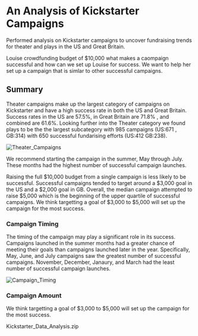 # An Analysis of Kickstarter Campaigns
Performed analysis on Kickstarter campaigns to uncover fundraising trends for theater and plays in the US and Great Britain.

Louise crowdfunding budget of $10,000 what makes a caompaign successful and how can we set up Louise for success. We want to help her set up a campaign that is simlar to other successful campaigns. 

## Summary
Theater campaigns make up the largest category of campaigns on Kickstarter and have a high success rate in both the US and Great Britain. Success rates in the US are 57.5%, in Great Britain are 71.8% , and combined are 61.6%. Looking further into the Theater category we found plays to be the the largest subcategory with 985 campaigns (US:671 , GB:314) with 650 successful fundarising efforts (US:412 GB:238).

![Theater_Campaigns](Kickstarter_Data_Analysis/parentCategoryOutcomes.png)

We recommend starting the campaign in the summer, May through July. These months had the highest number of successful campaign launches. 

Raising the full $10,000 budget from a single campaign is less likely to be successful. Successful campaigns tended to target around a $3,000 goal in the US and a $2,000 goal in GB. Overall, the median campaign attempted to raise $5,000 which is the beginning of the upper quartile of successful campaigns. We think targetting a goal of $3,000 to $5,000 will set up the campaign for the most success. 

### Campaign Timing
The timing of the campaign may play a significant role in its success. Campaigns launched in the summer months had a greater chance of meeting their goals than campaigns launched later in the year. Specifically, May, June, and July campaigns saw the greatest number of successful campaigns. November, December, Janaury, and March had the least number of successful campaign launches. 

![Campaign_Timing](Kickstarter_Data_Analysis/parentCategoryOutcomesMonthly.png)

### Campaign Amount
We think targetting a goal of $3,000 to $5,000 will set up the campaign for the most success. 

Kickstarter_Data_Analysis.zip
